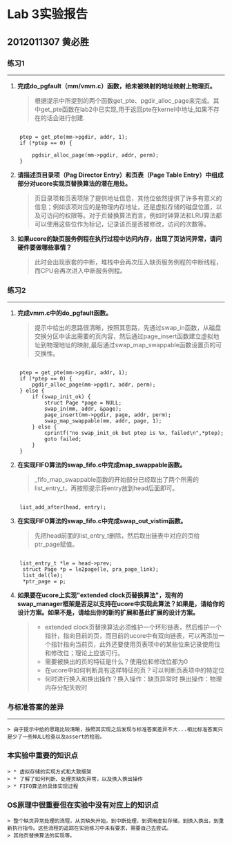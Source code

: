 # Lab 3实验报告
## 2012011307 黄必胜


### 练习1
---
1.	<b>完成do_pgfault（mm/vmm.c）函数，给未被映射的地址映射上物理页。</b>

	> 根据提示中所提到的两个函数get_pte、pgdir_alloc_page来完成。其中get_pte函数在lab2中已实现,用于返回pte在kernel中地址,如果不存在的话会进行创建.
	 	
```

	ptep = get_pte(mm->pgdir, addr, 1);
	if (*ptep == 0) {

    	pgdsir_alloc_page(mm->pgdir, addr, perm);
    }

```

2.	<b>请描述页目录项（Pag Director Entry）和页表（Page Table Entry）中组成部分对ucore实现页替换算法的潜在用处。</b>

	> 页目录项和页表项除了提供地址信息，其他位依然提供了许多有意义的信息；例如该项对应的是物理内存地址，还是虚拟存储的磁盘位置，以及可访问的权限等。对于页替换算法而言，例如时钟算法和LRU算法都可以使用这些位作为标记，记录该页是否被修改，访问的次数等。
	
3.	<b>如果ucore的缺页服务例程在执行过程中访问内存，出现了页访问异常，请问硬件要做哪些事情？</b>

	> 此时会出现嵌套的中断，堆栈中会再次压入缺页服务例程的中断线程，而CPU会再次进入中断服务例程。

### 练习2
---
1.	<b>完成vmm.c中的do_pgfault函数。</b>
	
	> 提示中给出的思路很清晰，按照其思路，先通过swap_in函数，从磁盘交换分区中读出需要的页内容，然后通过page_insert函数建立虚拟地址到物理地址的映射,最后通过swap_map_swappable函数设置页的可交换性。

```

	ptep = get_pte(mm->pgdir, addr, 1);
    if (*ptep == 0) {
    	pgdir_alloc_page(mm->pgdir, addr, perm);
    } else {
    	if (swap_init_ok) {
    		struct Page *page = NULL;
    		swap_in(mm, addr, &page);
    		page_insert(mm->pgdir, page, addr, perm);
    		swap_map_swappable(mm, addr, page, 1);
    	} else {
    		cprintf("no swap_init_ok but ptep is %x, failed\n",*ptep);
    		goto failed;
    	}
    }

```

2.	<b>在实现FIFO算法的swap_fifo.c中完成map_swappable函数。</b>

	> _fifo_map_swappable函数的开始部分已经取出了两个所需的list_entry_t，再按照提示将entry放到head后面即可。


```

	list_add_after(head, entry);

```

3.	<b>在实现FIFO算法的swap_fifo.c中完成swap_out_vistim函数。</b>

	> 先把head前面的list_entry_t删除，然后取出链表中对应的页给ptr_page赋值。

```

	list_entry_t *le = head->prev;
     struct Page *p = le2page(le, pra_page_link);
     list_del(le);
     *ptr_page = p;

```

4.	<b>如果要在ucore上实现"extended clock页替换算法"，现有的swap_manager框架是否足以支持在ucore中实现此算法？如果是，请给你的设计方案。如果不是，请给出你的新的扩展和基此扩展的设计方案。</b>
	
	> * extended clock页替换算法必须维护一个环形链表，然后维护一个指针，指向目前的页，而目前的ucore中有双向链表，可以再添加一个指针指向当前页，此外还要使用页表项中的某些位来记录使用位和修改位；理论上应该可行。
	> * 需要被换出的页的特征是什么？使用位和修改位都为0
	> * 在ucore中如何判断具有这样特征的页？可以判断页表项中的特定位
	> * 何时进行换入和换出操作？换入操作：缺页异常时 换出操作：物理内存分配失败时

### 与标准答案的差异
---

	> 由于提示中给的思路比较清晰，按照其实现之后发现与标准答案差异不大...相比标准答案只是少了一些NULL检查以及assert的检验。


### 本实验中重要的知识点

	> * 虚拟存储的实现方式和大致框架
	> * 了解了如何判断、处理页缺失异常，以及换入换出操作
	> * FIFO算法的具体实现过程

	

### OS原理中很重要但在实验中没有对应上的知识点
	
	> 整个缺页异常处理的流程，从页缺失开始，到中断处理，到调用虚拟存储，到换入换出，到重新执行指令。这些流程的追踪在实验练习中未有要求，需要自己去尝试。
	> 其他页替换算法的实现等。